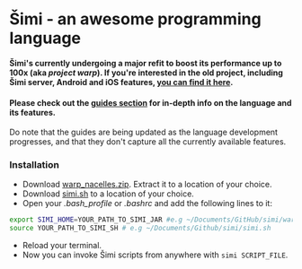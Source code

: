 # Šimi - an awesome programming language

**Šimi's currently undergoing a major refit to boost its performance up to 100x (aka *project warp*). If you're interested in the old project, including Šimi server, Android and iOS features, [you can find it here](https://github.com/globulus/simi/tree/old).**

#### Please check out the [guides section](/guides) for in-depth info on the language and its features.

Do note that the guides are being updated as the language development progresses, and that they don't capture all the currently available features.

### Installation

* Download [warp_nacelles.zip](warp_nacelles.zip). Extract it to a location of your choice.
* Download [simi.sh](simi.sh) to a location of your choice.
* Open your *.bash_profile* or *.bashrc* and add the following lines to it:
```bash
export SIMI_HOME=YOUR_PATH_TO_SIMI_JAR #e.g ~/Documents/GitHub/simi/warp_nacelles/
source YOUR_PATH_TO_SIMI_SH # e.g ~/Documents/Github/simi/simi.sh
```
* Reload your terminal.
* Now you can invoke Šimi scripts from anywhere with `simi SCRIPT_FILE`.